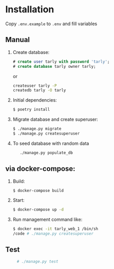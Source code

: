 # Installation

Copy `.env.example` to `.env` and fill variables

## Manual

1. Create database:
    ```sql
    # create user tarly with password 'tarly';
    # create database tarly owner tarly;
    ```
    or 
    ```bash
    createuser tarly -P
    createdb tarly -O tarly
    ```
1. Initial dependencies: 
    ```bash
    $ poetry install
    ```
1. Migrate database and create superuser:
    ```bash
    $ ./manage.py migrate
    $ ./manage.py createsuperuser
    ```
1. To seed database with random data
    ```bash
       ./manage.py populate_db
    ```

## via docker-compose:

1. Build:
    ```bash
    $ docker-compose build
    ```
1. Start:
    ```bash
    $ docker-compose up -d
    ```
1. Run management command like:
    ```bash
    $ docker exec -it tarly_web_1 /bin/sh
    /code # ./manage.py createsuperuser
    ```

## Test  
```bash
     # ./manage.py test
```
       
